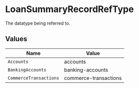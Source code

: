 # LoanSummaryRecordRefType

The datatype being referred to.


## Values

| Name                   | Value                  |
| ---------------------- | ---------------------- |
| `Accounts`             | accounts               |
| `BankingAccounts`      | banking-accounts       |
| `CommerceTransactions` | commerce-transactions  |